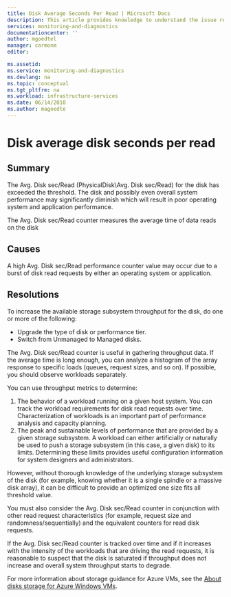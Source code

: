 ```yaml
---
title: Disk Average Seconds Per Read | Microsoft Docs
description: This article provides knowledge to understand the issue reported, what are the possible causes, and how to resolve the health issue identified by Azure Monitor VM Health.
services: monitoring-and-diagnostics
documentationcenter: ''
author: mgoedtel
manager: carmonm
editor: 

ms.assetid: 
ms.service: monitoring-and-diagnostics
ms.devlang: na
ms.topic: conceptual
ms.tgt_pltfrm: na
ms.workload: infrastructure-services
ms.date: 06/14/2018
ms.author: magoedte
---
```


# Disk average disk seconds per read

## Summary

The Avg. Disk sec/Read (PhysicalDisk\Avg. Disk sec/Read) for the disk has exceeded the threshold. The disk and possibly even overall system performance may significantly diminish which will result in poor operating system and application performance.

The Avg. Disk sec/Read counter measures the average time of data reads on the disk

## Causes

A high Avg. Disk sec/Read performance counter value may occur due to a burst of disk read requests by either an operating system or application.

## Resolutions

To increase the available storage subsystem throughput for the disk, do one or more of the following:

- Upgrade the type of disk or performance tier.
- Switch from Unmanaged to Managed disks.

The Avg. Disk sec/Read counter is useful in gathering throughput data. If the average time is long enough, you can analyze a histogram of the array response to specific loads (queues, request sizes, and so on). If possible, you should observe workloads separately.

You can use throughput metrics to determine:

1. The behavior of a workload running on a given host system.  You can track the workload requirements for disk read requests over time. Characterization of workloads is an important part of performance analysis and capacity planning.
2. The peak and sustainable levels of performance that are provided by a given storage subsystem. A workload can either artificially or naturally be used to push a storage subsystem (in this case, a given disk) to its limits. Determining these limits provides useful configuration information for system designers and administrators.
    
However, without thorough knowledge of the underlying storage subsystem of the disk (for example, knowing whether it is a single spindle or a massive disk array), it can be difficult to provide an optimized one size fits all threshold value.

You must also consider the Avg. Disk sec/Read counter in conjunction with other read request characteristics (for example, request size and randomness/sequentially) and the equivalent counters for read disk requests.

If the Avg. Disk sec/Read counter is tracked over time and if it increases with the intensity of the workloads that are driving the read requests, it is reasonable to suspect that the disk is saturated if throughput does not increase and overall system throughput starts to degrade.

For more information about storage guidance for Azure VMs, see the [About disks storage for Azure Windows VMs](https://docs.microsoft.com/azure/virtual-machines/windows/about-disks-and-vhds).